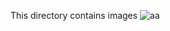 This directory contains images
![aa](https://github.com/rage-Mo/task_1-hng_internship/assets/69406091/06480a42-df91-4d6c-a5f3-26eea196c4f8)
